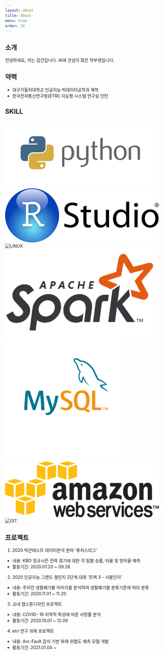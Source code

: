 ```yaml
---
layout: about
title: About
menu: true
order: 10
---
```


## 소개

안녕하세요, 저는 김건입니다. AI에 관심이 많은 학부생입니다.

## 약력

- 대구가톨릭대학교 인공지능·빅데이터공학과 재학
- 한국전자통신연구원(ETRI) 지능형 시스템 연구실 인턴

## SKILL
![PYTHON](/assets/img/python-logo.png)
![R](/assets/img/R-logo.png)
![LINUX](/assets/img/linux-logo.png)
![SPARK](/assets/img/spark-logo.png)
![MYSQL](/assets/img/mysql-logo.png)
![AWS](/assets/img/aws-logo.png)
![GIT](/assets/img/git-logo.png)


## 프로젝트

1. 2020 빅콘테스트 데이터분석 분야 '퓨처스리그'
- 내용: KBO 정규시즌 잔여 경기에 대한 각 팀별 승률, 타율 및 방어율 예측
- 활동기간: 2020.07.20 ~ 09.28


2. 2020 인공지능 그랜드 챌린지 2단계 대회 '트랙 3 - 사물인지'
- 내용: 주어진 생활폐기물 이미지를 분석하여 생활폐기물 분류기준에 따라 분류
- 활동기간: 2020.11.01 ~ 11.20


3. 교내 캡스톤디자인 프로젝트
- 내용: COVID- 19 지역적 특성에 따른 사망률 분석
- 활동기간: 2020.10.01 ~ 12.09

4. etri 연구 과제 프로젝트
- 내용: Arc-Fault 감지 기반 화재 위험도 예측 모델 개발
- 활동기간: 2021.01.04 ~ 